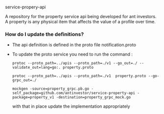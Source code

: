 service-propery-api

A repository for the  property service api being developed 
for ant investors. A property is any physical item that affects
the value of a profile over time.

### How do I update the definitions? ###

* The api definition is defined in the proto file notification.proto
* To update the proto service you need to run the command :


    `protoc --proto_path=../apis --proto_path=./v1 --go_out=./ --validate_out=lang=go:. property.proto`

    `protoc --proto_path=../apis --proto_path=./v1  property.proto --go-grpc_out=./ `
    
    `mockgen -source=property_grpc.pb.go -self_package=github.com/antinvestor/service-property-api -package=property_v1 -destination=property_grpc_mock.go`

    with that in place update the implementation appropriately
